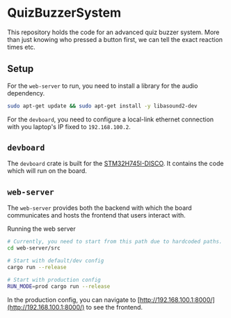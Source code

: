 # QuizBuzzerSystem

This repository holds the code for an advanced quiz buzzer system. More than
just knowing who pressed a button first, we can tell the exact reaction times
etc.

## Setup

For the `web-server` to run, you need to install a library for the audio
dependency.

```bash
sudo apt-get update && sudo apt-get install -y libasound2-dev
```

For the `devboard`, you need to configure a local-link ethernet connection with
you laptop's IP fixed to `192.168.100.2`.

## `devboard`

The `devboard` crate is built for the [STM32H745I-DISCO][board]. It contains the code
which will run on the board.

## `web-server`

The `web-server` provides both the backend with which the board communicates and
hosts the frontend that users interact with.

Running the web server

```bash
# Currently, you need to start from this path due to hardcoded paths.
cd web-server/src

# Start with default/dev config
cargo run --release

# Start with production config
RUN_MODE=prod cargo run --release
```

In the production config, you can navigate to
[http://192.168.100.1:8000/](http://192.168.100.1:8000/)
to see the frontend.

[board]: https://www.st.com/en/evaluation-tools/stm32h745i-disco.html
